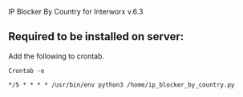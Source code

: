 IP Blocker By Country for Interworx v.6.3

Required to be installed on server:
-

Add the following to crontab.

```
Crontab -e

*/5 * * * * /usr/bin/env python3 /home/ip_blocker_by_country.py

```



